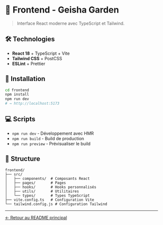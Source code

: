 # 🎨 Frontend - Geisha Garden

> Interface React moderne avec TypeScript et Tailwind.

## 🛠️ Technologies

- **React 18** + TypeScript + Vite
- **Tailwind CSS** + PostCSS
- **ESLint** + Prettier

## 🚀 Installation

```bash
cd frontend
npm install
npm run dev
# → http://localhost:5173
```

## 💻 Scripts

- `npm run dev` - Développement avec HMR
- `npm run build` - Build de production
- `npm run preview` - Prévisualiser le build

## 📁 Structure

```
frontend/
├── src/
│   ├── components/  # Composants React
│   ├── pages/       # Pages
│   ├── hooks/       # Hooks personnalisés
│   ├── utils/       # Utilitaires
│   └── types/       # Types TypeScript
├── vite.config.ts   # Configuration Vite
└── tailwind.config.js # Configuration Tailwind
```

---

[← Retour au README principal](../README.md)
